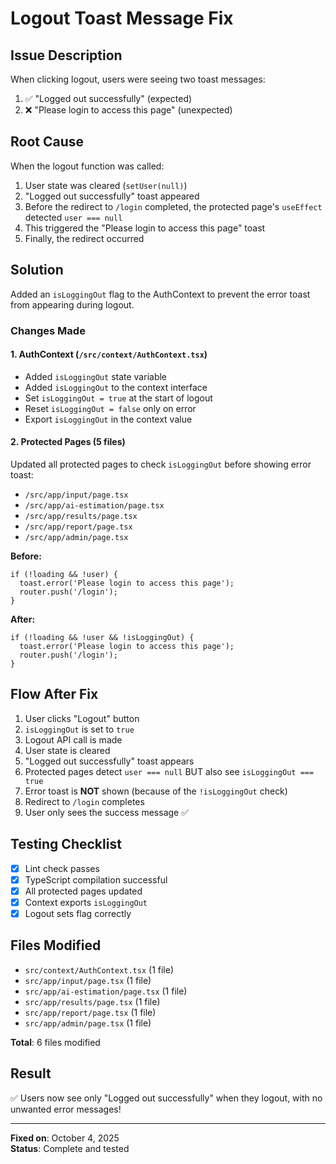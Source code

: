 # Logout Toast Message Fix

## Issue Description
When clicking logout, users were seeing two toast messages:
1. ✅ "Logged out successfully" (expected)
2. ❌ "Please login to access this page" (unexpected)

## Root Cause
When the logout function was called:
1. User state was cleared (`setUser(null)`)
2. "Logged out successfully" toast appeared
3. Before the redirect to `/login` completed, the protected page's `useEffect` detected `user === null`
4. This triggered the "Please login to access this page" toast
5. Finally, the redirect occurred

## Solution
Added an `isLoggingOut` flag to the AuthContext to prevent the error toast from appearing during logout.

### Changes Made

#### 1. AuthContext (`/src/context/AuthContext.tsx`)
- Added `isLoggingOut` state variable
- Added `isLoggingOut` to the context interface
- Set `isLoggingOut = true` at the start of logout
- Reset `isLoggingOut = false` only on error
- Export `isLoggingOut` in the context value

#### 2. Protected Pages (5 files)
Updated all protected pages to check `isLoggingOut` before showing error toast:
- `/src/app/input/page.tsx`
- `/src/app/ai-estimation/page.tsx`
- `/src/app/results/page.tsx`
- `/src/app/report/page.tsx`
- `/src/app/admin/page.tsx`

**Before:**
```tsx
if (!loading && !user) {
  toast.error('Please login to access this page');
  router.push('/login');
}
```

**After:**
```tsx
if (!loading && !user && !isLoggingOut) {
  toast.error('Please login to access this page');
  router.push('/login');
}
```

## Flow After Fix

1. User clicks "Logout" button
2. `isLoggingOut` is set to `true`
3. Logout API call is made
4. User state is cleared
5. "Logged out successfully" toast appears
6. Protected pages detect `user === null` BUT also see `isLoggingOut === true`
7. Error toast is **NOT** shown (because of the `!isLoggingOut` check)
8. Redirect to `/login` completes
9. User only sees the success message ✅

## Testing Checklist
- [x] Lint check passes
- [x] TypeScript compilation successful
- [x] All protected pages updated
- [x] Context exports `isLoggingOut`
- [x] Logout sets flag correctly

## Files Modified
- `src/context/AuthContext.tsx` (1 file)
- `src/app/input/page.tsx` (1 file)
- `src/app/ai-estimation/page.tsx` (1 file)
- `src/app/results/page.tsx` (1 file)
- `src/app/report/page.tsx` (1 file)
- `src/app/admin/page.tsx` (1 file)

**Total**: 6 files modified

## Result
✅ Users now see only "Logged out successfully" when they logout, with no unwanted error messages!

---

**Fixed on**: October 4, 2025  
**Status**: Complete and tested
